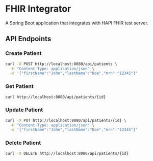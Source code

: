 
# FHIR Integrator

A Spring Boot application that integrates with HAPI FHIR test server.

## API Endpoints

### Create Patient
```bash
curl -X POST http://localhost:8080/api/patients \
  -H "Content-Type: application/json" \
  -d '{"firstName":"John","lastName":"Doe","mrn":"12345"}'
```

### Get Patient
```bash
curl http://localhost:8080/api/patients/{id}
```

### Update Patient
```bash
curl -X PUT http://localhost:8080/api/patients/{id} \
  -H "Content-Type: application/json" \
  -d '{"firstName":"John","lastName":"Doe","mrn":"12345"}'
```

### Delete Patient
```bash
curl -X DELETE http://localhost:8080/api/patients/{id}
```
